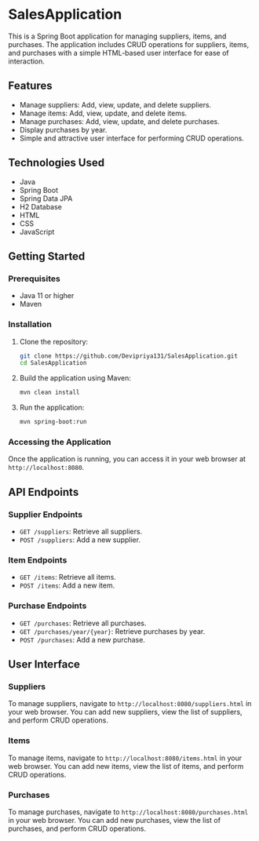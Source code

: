 # SalesApplication

This is a Spring Boot application for managing suppliers, items, and purchases. The application includes CRUD operations for suppliers, items, and purchases with a simple HTML-based user interface for ease of interaction.

## Features

- Manage suppliers: Add, view, update, and delete suppliers.
- Manage items: Add, view, update, and delete items.
- Manage purchases: Add, view, update, and delete purchases.
- Display purchases by year.
- Simple and attractive user interface for performing CRUD operations.

## Technologies Used

- Java
- Spring Boot
- Spring Data JPA
- H2 Database
- HTML
- CSS
- JavaScript

## Getting Started

### Prerequisites

- Java 11 or higher
- Maven

### Installation

1. Clone the repository:
    ```bash
    git clone https://github.com/Devipriya131/SalesApplication.git
    cd SalesApplication
    ```

2. Build the application using Maven:
    ```bash
    mvn clean install
    ```

3. Run the application:
    ```bash
    mvn spring-boot:run
    ```

### Accessing the Application

Once the application is running, you can access it in your web browser at `http://localhost:8080`.

## API Endpoints

### Supplier Endpoints

- `GET /suppliers`: Retrieve all suppliers.
- `POST /suppliers`: Add a new supplier.

### Item Endpoints

- `GET /items`: Retrieve all items.
- `POST /items`: Add a new item.

### Purchase Endpoints

- `GET /purchases`: Retrieve all purchases.
- `GET /purchases/year/{year}`: Retrieve purchases by year.
- `POST /purchases`: Add a new purchase.

## User Interface

### Suppliers

To manage suppliers, navigate to `http://localhost:8080/suppliers.html` in your web browser. You can add new suppliers, view the list of suppliers, and perform CRUD operations.

### Items

To manage items, navigate to `http://localhost:8080/items.html` in your web browser. You can add new items, view the list of items, and perform CRUD operations.

### Purchases

To manage purchases, navigate to `http://localhost:8080/purchases.html` in your web browser. You can add new purchases, view the list of purchases, and perform CRUD operations.

